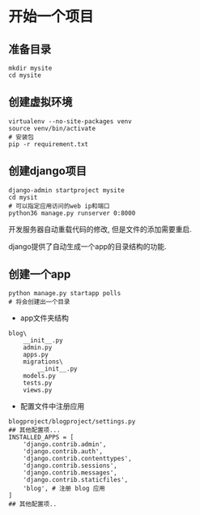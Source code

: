 # 开始一个项目

## 准备目录
```
mkdir mysite
cd mysite
```

## 创建虚拟环境
```
virtualenv --no-site-packages venv
source venv/bin/activate
# 安装包
pip -r requirement.txt
```

## 创建django项目
```
django-admin startproject mysite
cd mysit
# 可以指定应用访问的web ip和端口
python36 manage.py runserver 0:8000 
```
开发服务器自动重载代码的修改, 但是文件的添加需要重启.

django提供了自动生成一个app的目录结构的功能.


## 创建一个app

```
python manage.py startapp polls
# 将会创建出一个目录
```
- app文件夹结构
```
blog\
    __init__.py
    admin.py
    apps.py
    migrations\
        __init__.py
    models.py
    tests.py
    views.py
```
- 配置文件中注册应用
```
blogproject/blogproject/settings.py
## 其他配置项...
INSTALLED_APPS = [
    'django.contrib.admin',
    'django.contrib.auth',
    'django.contrib.contenttypes',
    'django.contrib.sessions',
    'django.contrib.messages',
    'django.contrib.staticfiles',
    'blog', # 注册 blog 应用
]
## 其他配置项..
```